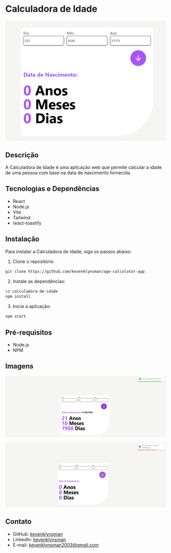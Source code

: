 # Calculadora de Idade

![Imagem](./public/imagem-01.png)

## Descrição

A Calculadora de Idade é uma aplicação web que permite calcular a idade de uma pessoa com base na data de nascimento fornecida.

## Tecnologias e Dependências

- React
- Node.js
- Vite
- Tailwind
- react-toastify

## Instalação

Para instalar a Calculadora de Idade, siga os passos abaixo:

1. Clone o repositório:

```bash
git clone https://github.com/kevenklynsman/age-calculator-app
```

2. Instale as dependências:

```bash
cd calculadora-de-idade
npm install
```

3. Inicie a aplicação:

```bash
npm start
```     

## Pré-requisitos

- Node.js
- NPM

## Imagens

![Imagem](./public/imagem-02.png)

![Imagem](./public/imagem-03.png)


## Contato 

- GitHub: [kevenklynsman](https://github.com/kevenklynsman)
- LinkedIn: [kevenklynsman](https://www.linkedin.com/in/kevenklynsman/)
- E-mail: [kevenklynsman2003@gmail.com](mailto:kevenklynsman2003@gmailcom)